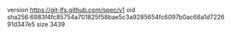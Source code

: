 version https://git-lfs.github.com/spec/v1
oid sha256:6983f4fc85754a701825f58bae5c3a9285654fc6097b0ac66a1d722691d347e5
size 3439
